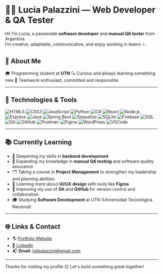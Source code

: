 # 👩‍💻 Lucía Palazzini — Web Developer & QA Tester

Hi! I’m Lucía, a passionate **software developer** and **manual QA tester** from Argentina.  
I’m creative, adaptable, communicative, and enjoy working in teams ⭐.

## 🌱 About Me

🎓 Programming student at **UTN**
🔍 Curious and always learning something new
🤝 Teamwork enthusiast, committed and responsible

---

## 🔧 Technologies & Tools

![HTML5](https://img.shields.io/badge/-HTML5-E34F26?style=flat&logo=html5&logoColor=white)
![CSS3](https://img.shields.io/badge/-CSS3-1572B6?style=flat&logo=css3)
![JavaScript](https://img.shields.io/badge/-JavaScript-F7DF1E?style=flat&logo=javascript&logoColor=black)
![Python](https://img.shields.io/badge/-Python-3776AB?style=flat&logo=python&logoColor=white)
![C#](https://img.shields.io/badge/-C%23-239120?style=flat&logo=c-sharp&logoColor=white)
![React](https://img.shields.io/badge/-React-61DAFB?style=flat&logo=react&logoColor=black)
![Node.js](https://img.shields.io/badge/-Node.js-339933?style=flat&logo=node.js&logoColor=white)
![Express](https://img.shields.io/badge/-Express.js-000000?style=flat&logo=express)
![Java](https://img.shields.io/badge/-Java-007396?style=flat&logo=java&logoColor=white)
![Spring Boot](https://img.shields.io/badge/-Spring%20Boot-6DB33F?style=flat&logo=spring-boot&logoColor=white)
![Sequelize](https://img.shields.io/badge/-Sequelize-52B0E7?style=flat&logo=sequelize&logoColor=white)
![SQLite](https://img.shields.io/badge/-SQLite-003B57?style=flat&logo=sqlite)
![Firebase](https://img.shields.io/badge/-Firebase-FFCA28?style=flat&logo=firebase)
![SQL](https://img.shields.io/badge/-SQL-4479A1?style=flat&logo=mysql)
![Git](https://img.shields.io/badge/-Git-F05032?style=flat&logo=git&logoColor=white)
![GitHub](https://img.shields.io/badge/-GitHub-181717?style=flat&logo=github)
![Postman](https://img.shields.io/badge/-Postman-FF6C37?style=flat&logo=postman)
![Figma](https://img.shields.io/badge/-Figma-F24E1E?style=flat&logo=figma)
![WordPress](https://img.shields.io/badge/-WordPress-21759B?style=flat&logo=wordpress)
![VSCode](https://img.shields.io/badge/-VSCode-007ACC?style=flat&logo=visual-studio-code)

---

## 📚 Currently Learning

- 🧠 Deepening my skills in **backend development**
- 🧪 Expanding my knowledge in **manual QA testing** and software quality assurance
- 🗂️ Taking a course in **Project Management** to strengthen my leadership and planning abilities
- 🎨 Learning more about **UI/UX design** with tools like **Figma**
- 🐙 Improving my use of **Git** and **GitHub** for version control and collaboration
- 🎓 Studying **Software Development** at UTN (Universidad Tecnológica Nacional)

---

## 🌐 Links & Contact

- 🌎 [Portfolio Website](https://portfolio-tau-rosy-43.vercel.app/)
- 💼 [LinkedIn](https://www.linkedin.com/in/lucia-palazzini/)
- 📬 **Email:** [lulipalazzini@gmail.com](mailto:lulipalazzini@gmail.com)

---

Thanks for visiting my profile 😊 Let's build something great together!
